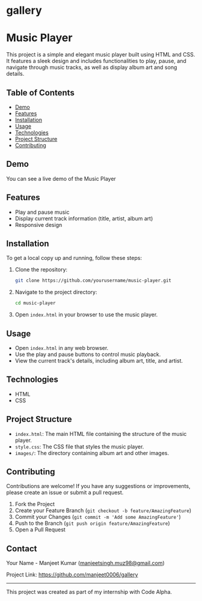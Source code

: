 # gallery
# Music Player

This project is a simple and elegant music player built using HTML and CSS. It features a sleek design and includes functionalities to play, pause, and navigate through music tracks, as well as display album art and song details.

## Table of Contents
- [Demo](#demo)
- [Features](#features)
- [Installation](#installation)
- [Usage](#usage)
- [Technologies](#technologies)
- [Project Structure](#project-structure)
- [Contributing](#contributing)


## Demo
You can see a live demo of the Music Player 

## Features
- Play and pause music
- Display current track information (title, artist, album art)
- Responsive design

## Installation
To get a local copy up and running, follow these steps:

1. Clone the repository:
    ```sh
    git clone https://github.com/yourusername/music-player.git
    ```
2. Navigate to the project directory:
    ```sh
    cd music-player
    ```
3. Open `index.html` in your browser to use the music player.

## Usage
- Open `index.html` in any web browser.
- Use the play and pause buttons to control music playback.
- View the current track's details, including album art, title, and artist.

## Technologies
- HTML
- CSS

## Project Structure
- `index.html`: The main HTML file containing the structure of the music player.
- `style.css`: The CSS file that styles the music player.
- `images/`: The directory containing album art and other images.

## Contributing
Contributions are welcome! If you have any suggestions or improvements, please create an issue or submit a pull request.

1. Fork the Project
2. Create your Feature Branch (`git checkout -b feature/AmazingFeature`)
3. Commit your Changes (`git commit -m 'Add some AmazingFeature'`)
4. Push to the Branch (`git push origin feature/AmazingFeature`)
5. Open a Pull Request

## Contact
Your Name - Manjeet Kumar (manjeetsingh.muz98@gmail.com)

Project Link: https://github.com/manjeet0006/gallery

---

This project was created as part of my internship with Code Alpha.
